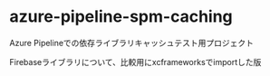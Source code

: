 # azure-pipeline-spm-caching
Azure Pipelineでの依存ライブラリキャッシュテスト用プロジェクト

Firebaseライブラリについて、比較用にxcframeworksでimportした版

